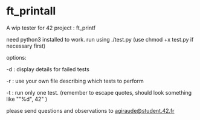 # ft_printall
A wip tester for 42 project : ft_printf

need python3 installed to work.
run using ./test.py (use chmod +x test.py if necessary first)

options:

  -d : display details for failed tests

  -r <file> : use your own file describing which tests to perform

  -t <test> : run only one test. (remember to escape quotes, should look something like "\"%d\", 42" )

  please send questions and observations to agiraude@student.42.fr
